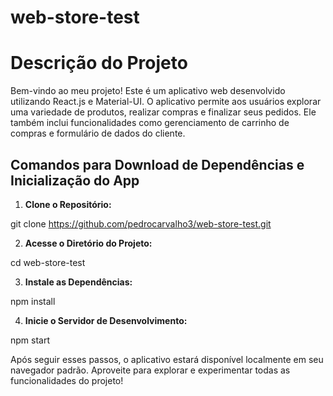 # web-store-test
# Descrição do Projeto

Bem-vindo ao meu projeto! Este é um aplicativo web desenvolvido utilizando React.js e Material-UI. O aplicativo permite aos usuários explorar uma variedade de produtos, realizar compras e finalizar seus pedidos. Ele também inclui funcionalidades como gerenciamento de carrinho de compras e formulário de dados do cliente.

## Comandos para Download de Dependências e Inicialização do App

1. **Clone o Repositório:**

git clone https://github.com/pedrocarvalho3/web-store-test.git

2. **Acesse o Diretório do Projeto:**

cd web-store-test

3. **Instale as Dependências:**
   
npm install

4. **Inicie o Servidor de Desenvolvimento:**

npm start


Após seguir esses passos, o aplicativo estará disponível localmente em seu navegador padrão. Aproveite para explorar e experimentar todas as funcionalidades do projeto!

